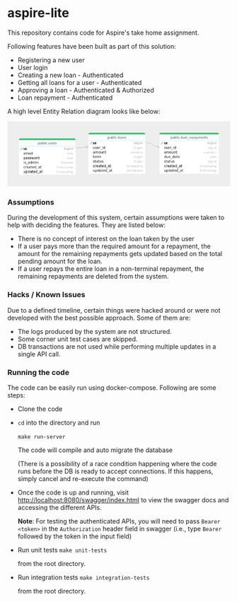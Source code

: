 # aspire-lite

This repository contains code for Aspire's take home assignment.

Following features have been built as part of this solution:

* Registering a new user
* User login
* Creating a new loan - Authenticated
* Getting all loans for a user - Authenticated
* Approving a loan - Authenticated & Authorized
* Loan repayment - Authenticated

A high level Entity Relation diagram looks like below:

![image](docs/er-diagram.png)

### Assumptions

During the development of this system, certain assumptions were taken to help with deciding the features. They are listed below:

* There is no concept of interest on the loan taken by the user
* If a user pays more than the required amount for a repayment, the amount for the remaining repayments gets updated based on the total pending amount for the loan.
* If a user repays the entire loan in a non-terminal repayment, the remaining repayments are deleted from the system.

### Hacks / Known Issues

Due to a defined timeline, certain things were hacked around or were not developed with the best possible approach. Some of them are:

* The logs produced by the system are not structured.
* Some corner unit test cases are skipped.
* DB transactions are not used while performing multiple updates in a single API call.

### Running the code

The code can be easily run using docker-compose. Following are some steps:

* Clone the code
* `cd` into the directory and run

  ```make run-server```

  The code will compile and auto migrate the database

  (There is a possibility of a race condition happening where the code runs before the DB is ready to accept connections. If this happens, simply cancel and re-execute the command)

* Once the code is up and running, visit [http://localhost:8080/swagger/index.html](http://localhost:8080/swagger/index.html) to view the swagger docs and accessing the different APIs.

    **Note**: For testing the authenticated APIs, you will need to pass `Bearer <token>` in the `Authorization` header field in swagger (i.e., type `Bearer` followed by the token in the input field)

* Run unit tests
  ```make unit-tests```

  from the root directory.

* Run integration tests
  ```make integration-tests```

  from the root directory.